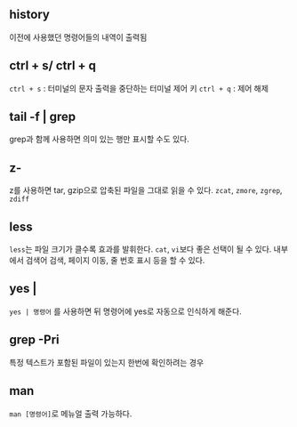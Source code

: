 ## history
이전에 사용했던 명령어들의 내역이 출력됨

## ctrl + s/ ctrl + q
`ctrl + s` : 터미널의 문자 출력을 중단하는 터미널 제어 키
`ctrl + q` : 제어 해제

## tail -f | grep
grep과 함께 사용하면 의미 있는 행만 표시할 수도 있다.

## z-
z를 사용하면 tar, gzip으로 압축된 파일을 그대로 읽을 수 있다.
`zcat`, `zmore`, `zgrep`, `zdiff`

## less
`less`는 파일 크기가 클수록 효과를 발휘한다. `cat`, `vi`보다 좋은 선택이 될 수 있다. 내부에서 검색어 검색, 페이지 이동, 줄 번호 표시 등을 할 수 있다.

## yes | 
`yes | 명령어` 를 사용하면 뒤 명령어에 yes로 자동으로 인식하게 해준다.

## grep -Pri
특정 텍스트가 포함된 파일이 있는지 한번에 확인하려는 경우

## man
`man [명령어]`로 메뉴얼 출력 가능하다.